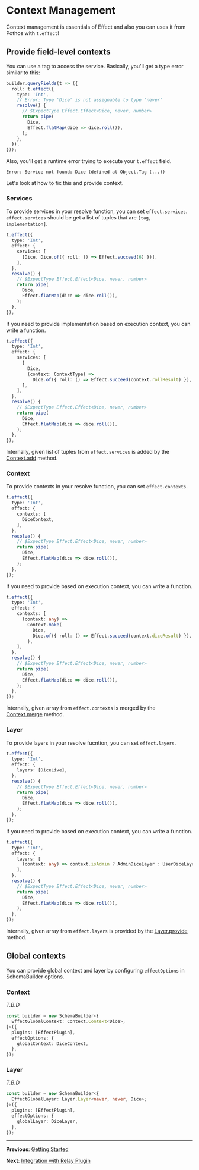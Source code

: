 # Context Management

Context management is essentials of Effect and also you can uses it from Pothos with `t.effect`!

## Provide field-level contexts

You can use a tag to access the service. Basically, you'll get a type error similar to this:

```ts
builder.queryFields(t => ({
  roll: t.effect({
    type: 'Int',
    // Error: Type 'Dice' is not assignable to type 'never'
    resolve() {
      // $ExpectType Effect.Effect<Dice, never, number>
      return pipe(
        Dice,
        Effect.flatMap(dice => dice.roll()),
      );
    },
  }),
}));
```

Also, you'll get a runtime error trying to execute your `t.effect` field.

```
Error: Service not found: Dice (defined at Object.Tag (...))
```

Let's look at how to fix this and provide context.

### Services

To provide services in your resolve function, you can set `effect.services`. `effect.services` should be get a list of tuples that are `[tag, implementation]`.

```ts
t.effect({
  type: 'Int',
  effect: {
    services: [
      [Dice, Dice.of({ roll: () => Effect.succeed(6) })],
    ],
  },
  resolve() {
    // $ExpectType Effect.Effect<Dice, never, number>
    return pipe(
      Dice,
      Effect.flatMap(dice => dice.roll()),
    );
  },
});
```

If you need to provide implementation based on execution context, you can write a function.

```ts
t.effect({
  type: 'Int',
  effect: {
    services: [
      [
        Dice,
        (context: ContextType) =>
          Dice.of({ roll: () => Effect.succeed(context.rollResult) }),
      ],
    ],
  },
  resolve() {
    // $ExpectType Effect.Effect<Dice, never, number>
    return pipe(
      Dice,
      Effect.flatMap(dice => dice.roll()),
    );
  },
});
```

Internally, given list of tuples from `effect.services` is added by the [Context.add](https://effect-ts.github.io/data/modules/Context.ts.html#add) method.

### Context

To provide contexts in your resolve function, you can set `effect.contexts`.

```ts
t.effect({
  type: 'Int',
  effect: {
    contexts: [
      DiceContext,
    ],
  },
  resolve() {
    // $ExpectType Effect.Effect<Dice, never, number>
    return pipe(
      Dice,
      Effect.flatMap(dice => dice.roll()),
    );
  },
});
```

If you need to provide based on execution context, you can write a function.

```ts
t.effect({
  type: 'Int',
  effect: {
    contexts: [
      (context: any) =>
        Context.make(
          Dice,
          Dice.of({ roll: () => Effect.succeed(context.diceResult) }),
        ),
    ],
  },
  resolve() {
    // $ExpectType Effect.Effect<Dice, never, number>
    return pipe(
      Dice,
      Effect.flatMap(dice => dice.roll()),
    );
  },
});
```

Internally, given array from `effect.contexts` is merged by the [Context.merge](https://effect-ts.github.io/data/modules/Context.ts.html#merge) method.

### Layer

To provide layers in your resolve fucntion, you can set `effect.layers`.

```ts
t.effect({
  type: 'Int',
  effect: {
    layers: [DiceLive],
  },
  resolve() {
    // $ExpectType Effect.Effect<Dice, never, number>
    return pipe(
      Dice,
      Effect.flatMap(dice => dice.roll()),
    );
  },
});
```

If you need to provide based on execution context, you can write a function.

```ts
t.effect({
  type: 'Int',
  effect: {
    layers: [
      (context: any) => context.isAdmin ? AdminDiceLayer : UserDiceLayer,
    ],
  },
  resolve() {
    // $ExpectType Effect.Effect<Dice, never, number>
    return pipe(
      Dice,
      Effect.flatMap(dice => dice.roll()),
    );
  },
});
```

Internally, given array from `effect.layers` is provided by the [Layer.provide](https://effect-ts.github.io/io/modules/Layer.ts.html#provide) method.

## Global contexts

You can provide global context and layer by configuring `effectOptions` in SchemaBuilder options.

### Context

_T.B.D_

```ts
const builder = new SchemaBuilder<{
  EffectGlobalContext: Context.Context<Dice>;
}>({
  plugins: [EffectPlugin],
  effectOptions: {
    globalContext: DiceContext,
  },
});
```

### Layer

_T.B.D_

```ts
const builder = new SchemaBuilder<{
  EffectGlobalLayer: Layer.Layer<never, never, Dice>;
}>({
  plugins: [EffectPlugin],
  effectOptions: {
    globalLayer: DiceLayer,
  },
});
```

---

**Previous**: [Getting Started](./01-getting-started.md)

**Next**: [Integration with Relay Plugin](./03-integration-with-relay-plugin.md)

